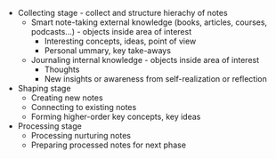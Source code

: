 - Collecting stage - collect and structure hierachy of notes
    - Smart note-taking external knowledge (books, articles, courses, podcasts...) - objects inside area of interest
        - Interesting concepts, ideas, point of view
        - Personal ummary, key take-aways
    - Journaling internal knowledge - objects inside area of interest
        - Thoughts
        - New insights or awareness from self-realization or reflection
- Shaping stage 
    - Creating new notes
    - Connecting to existing notes
    - Forming higher-order key concepts, key ideas
- Processing stage
    - Processing nurturing notes
    - Preparing processed notes for next phase
